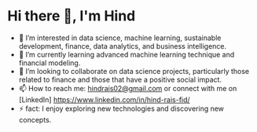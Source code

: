 # Hi there 👋, I'm Hind

- 👀 I’m interested in data science, machine learning, sustainable development, finance, data analytics, and business intelligence.
- 🌱 I’m currently learning advanced machine learning technique and financial modeling.
- 💞️ I’m looking to collaborate on data science projects, particularly those related to finance and those that have a positive social impact.
- 📫 How to reach me: hindrais02@gmail.com or connect with me on [LinkedIn] https://www.linkedin.com/in/hind-rais-fid/
- ⚡ fact: I enjoy exploring new technologies and discovering new concepts.

